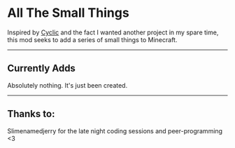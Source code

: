 <h1>All The Small Things</h1>
Inspired by <a href="https://github.com/Lothrazar/Cyclic">Cyclic</a> and the fact I wanted another project in my spare time, this mod seeks to add a series of small things to Minecraft.

---

<h2>Currently Adds</h2>
Absolutely nothing. It's just been created. 

---
<h2>Thanks to:</h2>
<p>Slimenamedjerry for the late night coding sessions and peer-programming <3</p>
